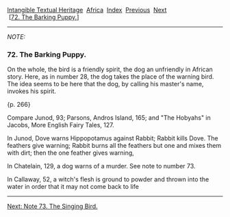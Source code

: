 [Intangible Textual Heritage](../../index)  [Africa](../index) 
[Index](index)  [Previous](jas071n)  [Next](jas073n)   
 \[[72. The Barking Puppy.](jas072)\]

------------------------------------------------------------------------

*NOTE:* 

### 72. The Barking Puppy.

On the whole, the bird is a friendly spirit, the dog an unfriendly in
African story. Here, as in number 28, the dog takes the place of the
warning bird. The idea seems to be here that the dog, by calling his
master's name, invokes his spirit.

{p. 266}

Compare Junod, 93; Parsons, Andros Island, 165; and "The Hobyahs" in
Jacobs, More English Fairy Tales, 127.

In Junod, Dove warns Hippopotamus against Rabbit; Rabbit kills Dove. The
feathers give warning; Rabbit burns all the feathers but one and mixes
them with dirt; then the one feather gives warning,

In Chatelain, 129, a dog warns of a murder. See note to number 73.

In Callaway, 52, a witch's flesh is ground to powder and thrown into the
water in order that it may not come back to life

------------------------------------------------------------------------

[Next: Note 73. The Singing Bird.](jas073n)
